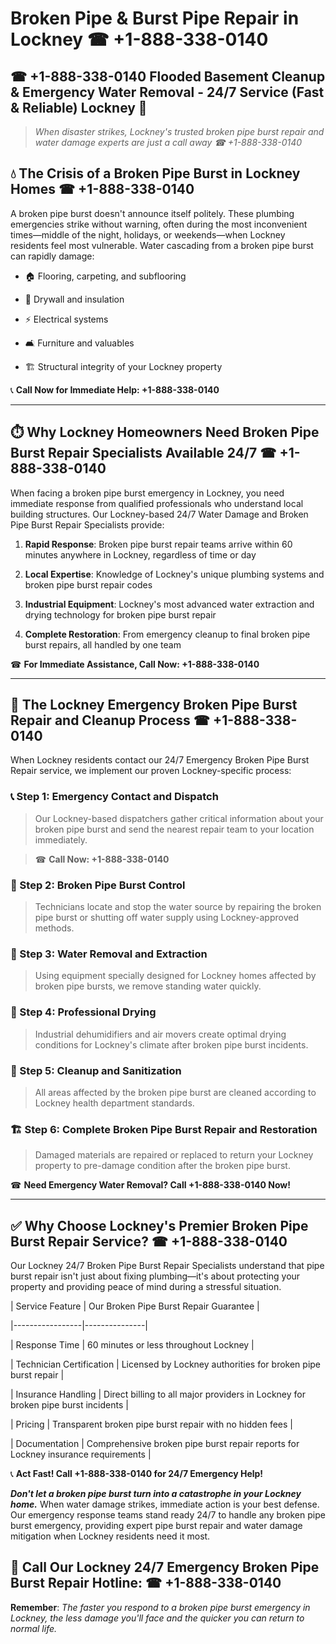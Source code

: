 # Broken Pipe & Burst Pipe Repair in Lockney ☎ +1-888-338-0140  
## ☎ +1-888-338-0140 Flooded Basement Cleanup & Emergency Water Removal - 24/7 Service (Fast & Reliable) Lockney 🚨  

> *When disaster strikes, Lockney's trusted broken pipe burst repair and water damage experts are just a call away ☎ +1-888-338-0140*  

## 💧 The Crisis of a Broken Pipe Burst in Lockney Homes ☎ +1-888-338-0140  

A broken pipe burst doesn't announce itself politely. These plumbing emergencies strike without warning, often during the most inconvenient times—middle of the night, holidays, or weekends—when Lockney residents feel most vulnerable. Water cascading from a broken pipe burst can rapidly damage:  

* 🏠 Flooring, carpeting, and subflooring  
* 🧱 Drywall and insulation  
* ⚡ Electrical systems  
* 🛋️ Furniture and valuables  
* 🏗️ Structural integrity of your Lockney property  

📞 **Call Now for Immediate Help: +1-888-338-0140**  

---  

## ⏱️ Why Lockney Homeowners Need Broken Pipe Burst Repair Specialists Available 24/7 ☎ +1-888-338-0140  

When facing a broken pipe burst emergency in Lockney, you need immediate response from qualified professionals who understand local building structures. Our Lockney-based 24/7 Water Damage and Broken Pipe Burst Repair Specialists provide:  

1. **Rapid Response**: Broken pipe burst repair teams arrive within 60 minutes anywhere in Lockney, regardless of time or day  
2. **Local Expertise**: Knowledge of Lockney's unique plumbing systems and broken pipe burst repair codes  
3. **Industrial Equipment**: Lockney's most advanced water extraction and drying technology for broken pipe burst repair  
4. **Complete Restoration**: From emergency cleanup to final broken pipe burst repairs, all handled by one team  

☎ **For Immediate Assistance, Call Now: +1-888-338-0140**  

---  

## 🔧 The Lockney Emergency Broken Pipe Burst Repair and Cleanup Process ☎ +1-888-338-0140  

When Lockney residents contact our 24/7 Emergency Broken Pipe Burst Repair service, we implement our proven Lockney-specific process:  

### 📞 Step 1: Emergency Contact and Dispatch  
> Our Lockney-based dispatchers gather critical information about your broken pipe burst and send the nearest repair team to your location immediately.  
> ☎ **Call Now: +1-888-338-0140**  

### 🚿 Step 2: Broken Pipe Burst Control  
> Technicians locate and stop the water source by repairing the broken pipe burst or shutting off water supply using Lockney-approved methods.  

### 🌊 Step 3: Water Removal and Extraction  
> Using equipment specially designed for Lockney homes affected by broken pipe bursts, we remove standing water quickly.  

### 💨 Step 4: Professional Drying  
> Industrial dehumidifiers and air movers create optimal drying conditions for Lockney's climate after broken pipe burst incidents.  

### 🧼 Step 5: Cleanup and Sanitization  
> All areas affected by the broken pipe burst are cleaned according to Lockney health department standards.  

### 🏗️ Step 6: Complete Broken Pipe Burst Repair and Restoration  
> Damaged materials are repaired or replaced to return your Lockney property to pre-damage condition after the broken pipe burst.  

☎ **Need Emergency Water Removal? Call +1-888-338-0140 Now!**  

---  

## ✅ Why Choose Lockney's Premier Broken Pipe Burst Repair Service? ☎ +1-888-338-0140  

Our Lockney 24/7 Broken Pipe Burst Repair Specialists understand that pipe burst repair isn't just about fixing plumbing—it's about protecting your property and providing peace of mind during a stressful situation.  

| Service Feature | Our Broken Pipe Burst Repair Guarantee |  
|-----------------|---------------|  
| Response Time | 60 minutes or less throughout Lockney |  
| Technician Certification | Licensed by Lockney authorities for broken pipe burst repair |  
| Insurance Handling | Direct billing to all major providers in Lockney for broken pipe burst incidents |  
| Pricing | Transparent broken pipe burst repair with no hidden fees |  
| Documentation | Comprehensive broken pipe burst repair reports for Lockney insurance requirements |  

📞 **Act Fast! Call +1-888-338-0140 for 24/7 Emergency Help!**  

***Don't let a broken pipe burst turn into a catastrophe in your Lockney home.*** When water damage strikes, immediate action is your best defense. Our emergency response teams stand ready 24/7 to handle any broken pipe burst emergency, providing expert pipe burst repair and water damage mitigation when Lockney residents need it most.  

## 📱 Call Our Lockney 24/7 Emergency Broken Pipe Burst Repair Hotline: ☎ +1-888-338-0140  

**Remember**: *The faster you respond to a broken pipe burst emergency in Lockney, the less damage you'll face and the quicker you can return to normal life.*